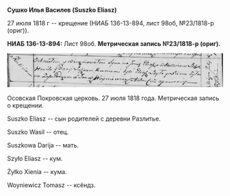 **Сушко Илья Василев (Suszko Eliasz)**

27 июля 1818 г -- крещение (НИАБ 136-13-894, лист 98об, №23/1818-р
(ориг)).

**НИАБ 136-13-894:** Лист 98об. **Метрическая запись №23/1818-р
(ориг).**

![](./media/0bc5984199f6750a965bf9491aac3d90e9e60b60.png)

Осовская Покровская церковь. 27 июля 1818 года. Метрическая запись о
крещении.

Suszko Eliasz -- сын родителей с деревни Разлитье.

Suszko Wasil -- отец.

Suszkowa Darija -- мать.

Szyło Eliasz -- кум.

Żyłko Xienia -- кума.

Woyniewicz Tomasz -- ксёндз.
